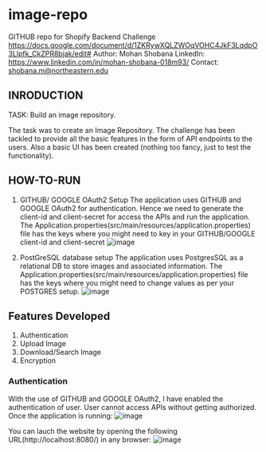 # image-repo
GITHUB repo for Shopify Backend Challenge https://docs.google.com/document/d/1ZKRywXQLZWOqVOHC4JkF3LqdpO3Llpfk_CkZPR8bjak/edit#
Author: Mohan Shobana
LinkedIn: https://www.linkedin.com/in/mohan-shobana-018m93/
Contact: shobana.m@northeastern.edu

## INRODUCTION
TASK: Build an image repository.

The task was to create an Image Repository. The challenge has been tackled to provide all the basic features in the form of API endpoints to the users. Also a basic UI has been created (nothing too fancy, just to test the functionality).

## HOW-TO-RUN
1. GITHUB/ GOOGLE OAuth2 Setup
The application uses GITHUB and GOOGLE OAuth2 for authentication. Hence we need to generate the client-id and client-secret for access the APIs and run the application. 
The Application.properties(src/main/resources/application.properties) file has the keys where you might need to key in your GITHUB/GOOGLE client-id and client-secret
![image](https://user-images.githubusercontent.com/8919204/117596214-da993980-b110-11eb-858e-90e70c6d20bc.png)

2. PostGreSQL database setup 
The application uses PostgresSQL as a relational DB to store images and associated information.
The Application.properties(src/main/resources/application.properties) file has the keys where you might need to change values as per your POSTGRES setup.
![image](https://user-images.githubusercontent.com/8919204/117596209-d8cf7600-b110-11eb-8c3a-27b9d603d64b.png)

## Features Developed
1.  Authentication
2.  Upload Image
3.  Download/Search Image
4.  Encryption

### Authentication
With the use of GITHUB and GOOGLE OAuth2, I have enabled the authentication of user. User cannot access APIs without getting authorized.
Once the application is running:
![image](https://user-images.githubusercontent.com/8919204/117596281-04526080-b111-11eb-93e3-82bfec2bf6b4.png)

You can lauch the website by opening the following URL(http://localhost:8080/) in any browser:
![image](https://user-images.githubusercontent.com/8919204/117596346-2f3cb480-b111-11eb-86aa-a208341aefaa.png)





